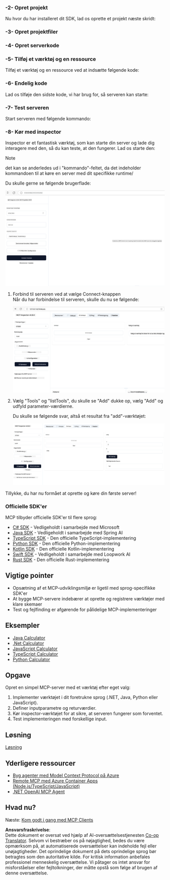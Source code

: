 <!--
CO_OP_TRANSLATOR_METADATA:
{
  "original_hash": "262e6e510f0c3fe1e36180eadcd67c33",
  "translation_date": "2025-06-02T17:36:12+00:00",
  "source_file": "03-GettingStarted/01-first-server/README.md",
  "language_code": "da"
}
-->
### -2- Opret projekt

Nu hvor du har installeret dit SDK, lad os oprette et projekt næste skridt:

### -3- Opret projektfiler

### -4- Opret serverkode

### -5- Tilføj et værktøj og en ressource

Tilføj et værktøj og en ressource ved at indsætte følgende kode:

### -6- Endelig kode

Lad os tilføje den sidste kode, vi har brug for, så serveren kan starte:

### -7- Test serveren

Start serveren med følgende kommando:

### -8- Kør med inspector

Inspector er et fantastisk værktøj, som kan starte din server og lade dig interagere med den, så du kan teste, at den fungerer. Lad os starte den:

> [!NOTE]
> det kan se anderledes ud i "kommando"-feltet, da det indeholder kommandoen til at køre en server med dit specifikke runtime/

Du skulle gerne se følgende brugerflade:

![Connect](../../../../translated_images/connect.141db0b2bd05f096fb1dd91273771fd8b2469d6507656c3b0c9df4b3c5473929.da.png)

1. Forbind til serveren ved at vælge Connect-knappen  
   Når du har forbindelse til serveren, skulle du nu se følgende:

   ![Connected](../../../../translated_images/connected.73d1e042c24075d386cacdd4ee7cd748c16364c277d814e646ff2f7b5eefde85.da.png)

2. Vælg "Tools" og "listTools", du skulle se "Add" dukke op, vælg "Add" og udfyld parameter-værdierne.

   Du skulle se følgende svar, altså et resultat fra "add"-værktøjet:

   ![Result of running add](../../../../translated_images/ran-tool.a5a6ee878c1369ec1e379b81053395252a441799dbf23416c36ddf288faf8249.da.png)

Tillykke, du har nu formået at oprette og køre din første server!

### Officielle SDK'er

MCP tilbyder officielle SDK'er til flere sprog:
- [C# SDK](https://github.com/modelcontextprotocol/csharp-sdk) - Vedligeholdt i samarbejde med Microsoft
- [Java SDK](https://github.com/modelcontextprotocol/java-sdk) - Vedligeholdt i samarbejde med Spring AI
- [TypeScript SDK](https://github.com/modelcontextprotocol/typescript-sdk) - Den officielle TypeScript-implementering
- [Python SDK](https://github.com/modelcontextprotocol/python-sdk) - Den officielle Python-implementering
- [Kotlin SDK](https://github.com/modelcontextprotocol/kotlin-sdk) - Den officielle Kotlin-implementering
- [Swift SDK](https://github.com/modelcontextprotocol/swift-sdk) - Vedligeholdt i samarbejde med Loopwork AI
- [Rust SDK](https://github.com/modelcontextprotocol/rust-sdk) - Den officielle Rust-implementering

## Vigtige pointer

- Opsætning af et MCP-udviklingsmiljø er ligetil med sprog-specifikke SDK'er
- At bygge MCP-servere indebærer at oprette og registrere værktøjer med klare skemaer
- Test og fejlfinding er afgørende for pålidelige MCP-implementeringer

## Eksempler

- [Java Calculator](../samples/java/calculator/README.md)
- [.Net Calculator](../../../../03-GettingStarted/samples/csharp)
- [JavaScript Calculator](../samples/javascript/README.md)
- [TypeScript Calculator](../samples/typescript/README.md)
- [Python Calculator](../../../../03-GettingStarted/samples/python)

## Opgave

Opret en simpel MCP-server med et værktøj efter eget valg:  
1. Implementer værktøjet i dit foretrukne sprog (.NET, Java, Python eller JavaScript).  
2. Definer inputparametre og returværdier.  
3. Kør inspector-værktøjet for at sikre, at serveren fungerer som forventet.  
4. Test implementeringen med forskellige input.

## Løsning

[Løsning](./solution/README.md)

## Yderligere ressourcer

- [Byg agenter med Model Context Protocol på Azure](https://learn.microsoft.com/azure/developer/ai/intro-agents-mcp)  
- [Remote MCP med Azure Container Apps (Node.js/TypeScript/JavaScript)](https://learn.microsoft.com/samples/azure-samples/mcp-container-ts/mcp-container-ts/)  
- [.NET OpenAI MCP Agent](https://learn.microsoft.com/samples/azure-samples/openai-mcp-agent-dotnet/openai-mcp-agent-dotnet/)

## Hvad nu?

Næste: [Kom godt i gang med MCP Clients](/03-GettingStarted/02-client/README.md)

**Ansvarsfraskrivelse**:  
Dette dokument er oversat ved hjælp af AI-oversættelsestjenesten [Co-op Translator](https://github.com/Azure/co-op-translator). Selvom vi bestræber os på nøjagtighed, bedes du være opmærksom på, at automatiserede oversættelser kan indeholde fejl eller unøjagtigheder. Det oprindelige dokument på dets oprindelige sprog bør betragtes som den autoritative kilde. For kritisk information anbefales professionel menneskelig oversættelse. Vi påtager os intet ansvar for misforståelser eller fejltolkninger, der måtte opstå som følge af brugen af denne oversættelse.